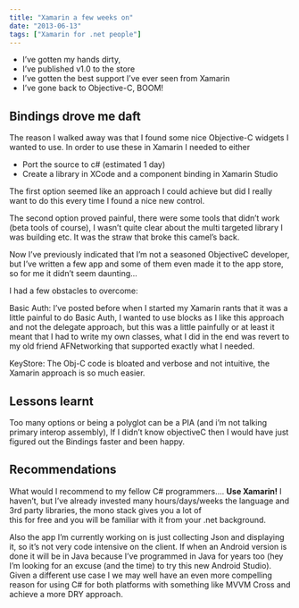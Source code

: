 ```yaml
---
title: "Xamarin a few weeks on"
date: "2013-06-13"
tags: ["Xamarin for .net people"]
---
```


  * I’ve gotten my hands dirty, 
  * I’ve published v1.0 to the store 
  * I’ve gotten the best support I’ve ever seen from Xamarin 
  * I’ve gone back to Objective-C, BOOM! 

## Bindings drove me daft

The reason I walked away was that I found some nice Objective-C widgets I wanted to use. In order to use these in Xamarin I needed to either 

  * Port the source to c# (estimated 1 day) 
  * Create a library in XCode and a component binding in Xamarin Studio 

The first option seemed like an approach I could achieve but did I really want to do this every time I found a nice new control.

The second option proved painful, there were some tools that didn’t work (beta tools of course), I wasn’t quite clear about the multi targeted library I was building etc. It was the straw that broke this camel’s back.

Now I’ve previously indicated that I’m not a seasoned ObjectiveC developer, but I’ve written a few app and some of them even made it to the app store, so for me it didn’t seem daunting…   

I had a few obstacles to overcome:

Basic Auth: I’ve posted before when I started my Xamarin rants that it was a little painful to do Basic Auth, I wanted to use blocks as I like this approach and not the delegate approach, but this was a little painfully or at least it meant that I had to write my own classes, what I did in the end was revert to my old friend AFNetworking that supported exactly what I needed.   
  
KeyStore: The Obj-C code is bloated and verbose and not intuitive, the Xamarin approach is so much easier.

## Lessons learnt

Too many options or being a polyglot can be a PIA (and i’m not talking primary interop assembly), If I didn’t know objectiveC then I would have just figured out the Bindings faster and been happy.

## Recommendations

What would I recommend to my fellow C# programmers…. **Use Xamarin!** I haven’t, but I’ve already invested many hours/days/weeks the language and 3rd party libraries, the mono stack gives you a lot of   
this for free and you will be familiar with it from your .net background.   
  
Also the app I’m currently working on is just collecting Json and displaying it, so it’s not very code intensive on the client. If when an Android version is done it will be in Java because I’ve programmed in Java for years too (hey I’m looking for an excuse (and the time) to try this new Android Studio).   
Given a different use case I we may well have an even more compelling reason for using C# for both platforms with something like MVVM Cross and achieve a more DRY approach.
